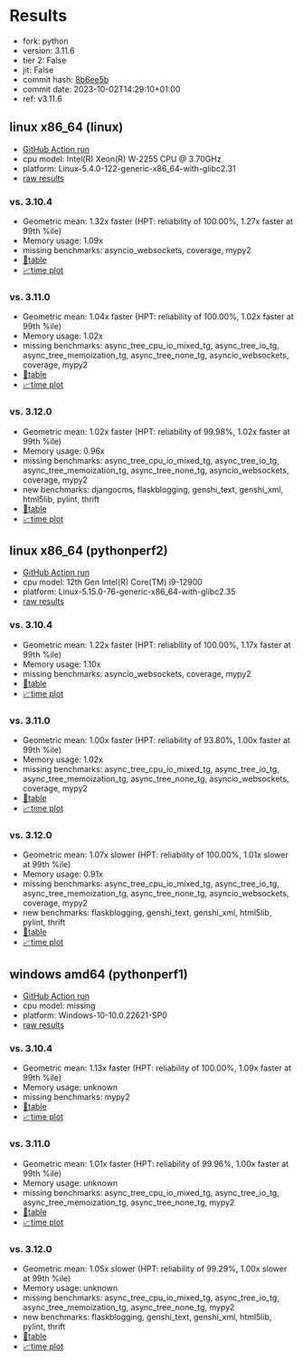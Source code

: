 # Results

- fork: python
- version: 3.11.6
- tier 2: False
- jit: False
- commit hash: [8b6ee5b](https://github.com/python/cpython/commit/8b6ee5b)
- commit date: 2023-10-02T14:29:10+01:00
- ref: v3.11.6

## linux x86_64 (linux)

- [GitHub Action run](https://github.com/faster-cpython/benchmarking/actions/runs/6411052916)
- cpu model: Intel(R) Xeon(R) W-2255 CPU @ 3.70GHz
- platform: Linux-5.4.0-122-generic-x86_64-with-glibc2.31
- [raw results](bm-20231002-linux-x86_64-python-v3.11.6-3.11.6-8b6ee5b.json)

### vs. 3.10.4

- Geometric mean: 1.32x faster (HPT: reliability of 100.00%, 1.27x faster at 99th %ile)
- Memory usage: 1.09x
- missing benchmarks: asyncio_websockets, coverage, mypy2
- [📄table](bm-20231002-linux-x86_64-python-v3.11.6-3.11.6-8b6ee5b-vs-3.10.4.md)
- [📈time plot](bm-20231002-linux-x86_64-python-v3.11.6-3.11.6-8b6ee5b-vs-3.10.4.png)

### vs. 3.11.0

- Geometric mean: 1.04x faster (HPT: reliability of 100.00%, 1.02x faster at 99th %ile)
- Memory usage: 1.02x
- missing benchmarks: async_tree_cpu_io_mixed_tg, async_tree_io_tg, async_tree_memoization_tg, async_tree_none_tg, asyncio_websockets, coverage, mypy2
- [📄table](bm-20231002-linux-x86_64-python-v3.11.6-3.11.6-8b6ee5b-vs-3.11.0.md)
- [📈time plot](bm-20231002-linux-x86_64-python-v3.11.6-3.11.6-8b6ee5b-vs-3.11.0.png)

### vs. 3.12.0

- Geometric mean: 1.02x faster (HPT: reliability of 99.98%, 1.02x faster at 99th %ile)
- Memory usage: 0.96x
- missing benchmarks: async_tree_cpu_io_mixed_tg, async_tree_io_tg, async_tree_memoization_tg, async_tree_none_tg, asyncio_websockets, coverage, mypy2
- new benchmarks: djangocms, flaskblogging, genshi_text, genshi_xml, html5lib, pylint, thrift
- [📄table](bm-20231002-linux-x86_64-python-v3.11.6-3.11.6-8b6ee5b-vs-3.12.0.md)
- [📈time plot](bm-20231002-linux-x86_64-python-v3.11.6-3.11.6-8b6ee5b-vs-3.12.0.png)

## linux x86_64 (pythonperf2)

- [GitHub Action run](https://github.com/faster-cpython/benchmarking/actions/runs/6411052916)
- cpu model: 12th Gen Intel(R) Core(TM) i9-12900
- platform: Linux-5.15.0-76-generic-x86_64-with-glibc2.35
- [raw results](bm-20231002-pythonperf2-x86_64-python-v3.11.6-3.11.6-8b6ee5b.json)

### vs. 3.10.4

- Geometric mean: 1.22x faster (HPT: reliability of 100.00%, 1.17x faster at 99th %ile)
- Memory usage: 1.10x
- missing benchmarks: asyncio_websockets, coverage, mypy2
- [📄table](bm-20231002-pythonperf2-x86_64-python-v3.11.6-3.11.6-8b6ee5b-vs-3.10.4.md)
- [📈time plot](bm-20231002-pythonperf2-x86_64-python-v3.11.6-3.11.6-8b6ee5b-vs-3.10.4.png)

### vs. 3.11.0

- Geometric mean: 1.00x faster (HPT: reliability of 93.80%, 1.00x faster at 99th %ile)
- Memory usage: 1.02x
- missing benchmarks: async_tree_cpu_io_mixed_tg, async_tree_io_tg, async_tree_memoization_tg, async_tree_none_tg, asyncio_websockets, coverage, mypy2
- [📄table](bm-20231002-pythonperf2-x86_64-python-v3.11.6-3.11.6-8b6ee5b-vs-3.11.0.md)
- [📈time plot](bm-20231002-pythonperf2-x86_64-python-v3.11.6-3.11.6-8b6ee5b-vs-3.11.0.png)

### vs. 3.12.0

- Geometric mean: 1.07x slower (HPT: reliability of 100.00%, 1.01x slower at 99th %ile)
- Memory usage: 0.91x
- missing benchmarks: async_tree_cpu_io_mixed_tg, async_tree_io_tg, async_tree_memoization_tg, async_tree_none_tg, asyncio_websockets, coverage, mypy2
- new benchmarks: flaskblogging, genshi_text, genshi_xml, html5lib, pylint, thrift
- [📄table](bm-20231002-pythonperf2-x86_64-python-v3.11.6-3.11.6-8b6ee5b-vs-3.12.0.md)
- [📈time plot](bm-20231002-pythonperf2-x86_64-python-v3.11.6-3.11.6-8b6ee5b-vs-3.12.0.png)

## windows amd64 (pythonperf1)

- [GitHub Action run](https://github.com/faster-cpython/benchmarking/actions/runs/6411052916)
- cpu model: missing
- platform: Windows-10-10.0.22621-SP0
- [raw results](bm-20231002-pythonperf1-amd64-python-v3.11.6-3.11.6-8b6ee5b.json)

### vs. 3.10.4

- Geometric mean: 1.13x faster (HPT: reliability of 100.00%, 1.09x faster at 99th %ile)
- Memory usage: unknown
- missing benchmarks: mypy2
- [📄table](bm-20231002-pythonperf1-amd64-python-v3.11.6-3.11.6-8b6ee5b-vs-3.10.4.md)
- [📈time plot](bm-20231002-pythonperf1-amd64-python-v3.11.6-3.11.6-8b6ee5b-vs-3.10.4.png)

### vs. 3.11.0

- Geometric mean: 1.01x faster (HPT: reliability of 99.96%, 1.00x faster at 99th %ile)
- Memory usage: unknown
- missing benchmarks: async_tree_cpu_io_mixed_tg, async_tree_io_tg, async_tree_memoization_tg, async_tree_none_tg, mypy2
- [📄table](bm-20231002-pythonperf1-amd64-python-v3.11.6-3.11.6-8b6ee5b-vs-3.11.0.md)
- [📈time plot](bm-20231002-pythonperf1-amd64-python-v3.11.6-3.11.6-8b6ee5b-vs-3.11.0.png)

### vs. 3.12.0

- Geometric mean: 1.05x slower (HPT: reliability of 99.29%, 1.00x slower at 99th %ile)
- Memory usage: unknown
- missing benchmarks: async_tree_cpu_io_mixed_tg, async_tree_io_tg, async_tree_memoization_tg, async_tree_none_tg, mypy2
- new benchmarks: flaskblogging, genshi_text, genshi_xml, html5lib, pylint, thrift
- [📄table](bm-20231002-pythonperf1-amd64-python-v3.11.6-3.11.6-8b6ee5b-vs-3.12.0.md)
- [📈time plot](bm-20231002-pythonperf1-amd64-python-v3.11.6-3.11.6-8b6ee5b-vs-3.12.0.png)

